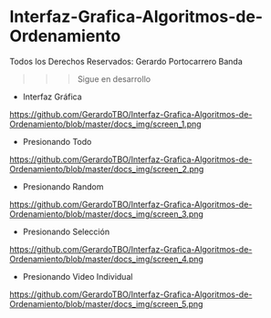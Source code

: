 # Interfaz-Grafica-Algoritmos-de-Ordenamiento
Todos los Derechos Reservados: Gerardo Portocarrero Banda
>>> Sigue en desarrollo
- Interfaz Gráfica

https://github.com/GerardoTBO/Interfaz-Grafica-Algoritmos-de-Ordenamiento/blob/master/docs_img/screen_1.png
- Presionando Todo

https://github.com/GerardoTBO/Interfaz-Grafica-Algoritmos-de-Ordenamiento/blob/master/docs_img/screen_2.png
- Presionando Random

https://github.com/GerardoTBO/Interfaz-Grafica-Algoritmos-de-Ordenamiento/blob/master/docs_img/screen_3.png
- Presionando Selección

https://github.com/GerardoTBO/Interfaz-Grafica-Algoritmos-de-Ordenamiento/blob/master/docs_img/screen_4.png
- Presionando Video Individual

https://github.com/GerardoTBO/Interfaz-Grafica-Algoritmos-de-Ordenamiento/blob/master/docs_img/screen_5.png

